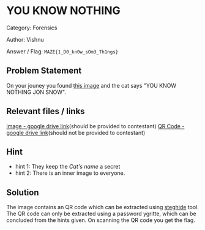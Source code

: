 
# **YOU KNOW NOTHING**

Category: Forensics

Author: Vishnu

Answer / Flag: `MAZE{1_D0_kn0w_sOm3_Th1ngs}`  

## Problem Statement

On your jouney you found [this image](https://drive.google.com/file/d/1VWXPL-YyqP36T2pHjIiMICDA8K65C-Ei/view?usp=sharing) and the cat says "YOU KNOW NOTHING JON SNOW".

## Relevant files / links

[image - google drive link](https://drive.google.com/file/d/1VWXPL-YyqP36T2pHjIiMICDA8K65C-Ei/view?usp=sharing)(should be provided to contestant)
[QR Code - google drive link](https://drive.google.com/file/d/1AKZ4WHlQ61EYh0JcWD1wVgzMLCkwEFMC/view?usp=sharing)(should not be provided to contestant)

## Hint

- hint 1: They keep the *Cat's name* a secret
- hint 2: There is an inner image to everyone.


## Solution

The image contains an QR code which can be extracted using [steghide](http://steghide.sourceforge.net/) tool.
The QR code can only be extracted using a password ygritte, which can be concluded from the hints given.
On scanning the QR code you get the flag.
